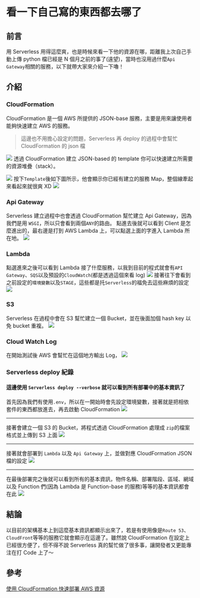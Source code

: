 # 看一下自己寫的東西都去哪了

## 前言

用 Serverless 用得這麼爽，也是時候來看一下他的資源在哪，距離我上次自己手動上傳 python 檔已經是 N 個月之前的事了(遠望)，當時也沒用過什麼`Api Gateway`相關的服務，以下就帶大家來介紹一下嚕！

## 介紹

### CloudFormation

CloudFormation 是一個 AWS 所提供的 JSON-base 服務，主要是用來讓使用者能夠快速建立 AWS 的服務。

> 這邊也不用擔心設定的問題，Serverless 再 deploy 的過程中會幫忙 CloudFormation 的 json 檔

![](https://i.imgur.com/mK9lYCD.png)
透過 CloudFormation 建立 JSON-based 的 template 你可以快速建立所需要的資源堆疊（stack）。

![](https://i.imgur.com/GzHh65j.jpg)
按下`Template`後如下圖所示，他會顯示你已經有建立的服務 Map，整個線牽起來看起來就很爽 XD
![](https://i.imgur.com/bcg1f0a.png)

### Api Gateway

Serverless 建立過程中也會透過 CloudFormation 幫忙建立 Api Gateway，因為我們是用 `WSGI`，所以只會看到兩個`ANY`的路由。
點進去後就可以看到 Client 是怎麼進出的，最右邊是打到 AWS Lambda 上，可以點選上面的字進入 Lambda 所在地。
![](https://i.imgur.com/GPVXsc9.jpg)

### Lambda

點選進來之後可以看到 Lambda 接了什麼服務，以我到目前的程式就會有`API Gateway`、`SQS`以及預設的`CloudWatch`(都是透過這個來看 log)
![](https://i.imgur.com/0MYquqC.png)
接著往下會看到之前設定的`環境變數`以及`STAGE`，這些都是托`Serverless`的福免去這些麻煩的設定
![](https://i.imgur.com/nwKK3xb.png)

### S3

Serverless 在過程中會在 S3 幫忙建立一個 Bucket，並在後面加個 hash key 以免 bucket 重複。
![](https://i.imgur.com/flZtoFn.png)

### Cloud Watch Log

在開始測試後 AWS 會幫忙在這個地方輸出 Log，
![](https://i.imgur.com/t3Ki0gi.png)

### Serverless deploy 紀錄

#### 這邊使用 `Serverless deploy --verbose` 就可以看到所有部署中的基本資訊了

首先因為我們有使用`.env`，所以在一開始時會先設定環境變數，接著就是把相依套件的東西都放進去，再去啟動 CloudFormation
![](https://i.imgur.com/yMKZfAQ.png)

---

接著會建立一個 S3 的 Bucket，將程式透過 CloudFormation 處理成 `zip`的檔案格式並上傳到 S3 上面
![](https://i.imgur.com/NDh2rU8.png)

---

接著就會部署到 `Lambda` 以及 `Api Gateway` 上，並做對應 CloudFormation JSON 檔的設定
![](https://i.imgur.com/7D4v9qS.png)

---

在最後部署完之後就可以看到所有的基本資訊，物件名稱、部署階段、區域、網域以及 Function 們(因為 Lambda 是 Function-base 的服務)等等的基本資訊都會在此
![](https://i.imgur.com/wCBixvO.png)

## 結論

以目前的架構基本上到這麼基本資訊都顯示出來了，若是有使用像是`Route 53`、`CloudFront`等等的服務它就會顯示在這邊了。雖然說 CloudFormation 在設定上已經很方便了，但不得不說 Serverless 真的幫忙做了很多事，讓開發者又更能專注在打 Code 上了～

## 參考

[使用 CloudFormation 快速部署 AWS 資源](https://medium.com/@chihsuan/cloudformation-%E5%BF%AB%E9%80%9F%E5%BB%BA%E7%AB%8B-aws-%E8%B3%87%E6%BA%90-d3378b096249)
